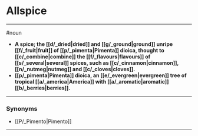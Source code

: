 # Allspice
---
#noun
- **A spice; the [[d/_dried|dried]] and [[g/_ground|ground]] unripe [[f/_fruit|fruit]] of [[p/_pimenta|Pimenta]] dioica, thought to [[c/_combine|combine]] the [[f/_flavours|flavours]] of [[s/_several|several]] spices, such as [[c/_cinnamon|cinnamon]], [[n/_nutmeg|nutmeg]] and [[c/_cloves|cloves]].**
- **[[p/_pimenta|Pimenta]] dioica, an [[e/_evergreen|evergreen]] tree of tropical [[a/_america|America]] with [[a/_aromatic|aromatic]] [[b/_berries|berries]].**
---
### Synonyms
- [[P/_Pimento|Pimento]]
---
